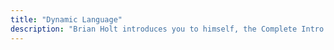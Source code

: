 ```yaml
---
title: "Dynamic Language"
description: "Brian Holt introduces you to himself, the Complete Intro to React version 6, and what you can expect to learn"
---
```

